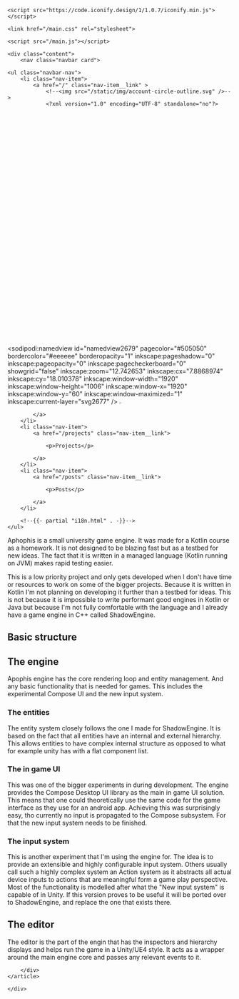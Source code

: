 <!DOCTYPE html>
<html lang="eng">

<head>
    <meta charset="UTF-8">
    <meta http-equiv="X-UA-Compatible" content="IE=edge">
    <meta name="viewport" content="width=device-width, initial-scale=1.0">
    <title>Apophis</title>
    <meta content="dpeter99 - Apophis" property="og:title" />
    <meta content="" property="og:description" />
    <meta content=" https://dpeter99.github.io/projects/apophis " property="og:url" />
    <!--<meta content="https://embed.com/embedimage.png" property="og:image" />-->
    <meta content="#df9711" data-react-helmet="true" name="theme-color" />
    <!--<link rel="stylesheet" href="style/main.css">-->    

    <script src="https://code.iconify.design/1/1.0.7/iconify.min.js"></script>

    <link href="/main.css" rel="stylesheet">

    <script src="/main.js"></script>
</head>

<body class="background-3">

    <div class="content">
        <nav class="navbar card">

    <ul class="navbar-nav">
        <li class="nav-item">
            <a href="/" class="nav-item__link" >
                <!--<img src="/static/img/account-circle-outline.svg" />-->
                <?xml version="1.0" encoding="UTF-8" standalone="no"?>
<svg
   version="1.1"
   viewBox="0 0 24 24"
   id="svg2677"
   sodipodi:docname="account-circle-outline.svg"
   inkscape:version="1.1 (ce6663b3b7, 2021-05-25)"
   xmlns:inkscape="http://www.inkscape.org/namespaces/inkscape"
   xmlns:sodipodi="http://sodipodi.sourceforge.net/DTD/sodipodi-0.dtd"
   xmlns:xlink="http://www.w3.org/1999/xlink"
   xmlns="http://www.w3.org/2000/svg"
   xmlns:svg="http://www.w3.org/2000/svg">
  <style
     id="style2689">
.mian-color { 
    fill:#18191c;
}
</style>
  <defs
     id="defs2681" />
  <sodipodi:namedview
     id="namedview2679"
     pagecolor="#505050"
     bordercolor="#eeeeee"
     borderopacity="1"
     inkscape:pageshadow="0"
     inkscape:pageopacity="0"
     inkscape:pagecheckerboard="0"
     showgrid="false"
     inkscape:zoom="12.742653"
     inkscape:cx="7.8868974"
     inkscape:cy="18.010378"
     inkscape:window-width="1920"
     inkscape:window-height="1006"
     inkscape:window-x="1920"
     inkscape:window-y="60"
     inkscape:window-maximized="1"
     inkscape:current-layer="svg2677" />
  <path
     d="m12 2c-5.5228 0-10 4.4772-10 10 0 5.5228 4.4772 10 10 10 5.5228 0 10-4.4772 10-10 0-5.5228-4.4772-10-10-10m-4.93 16.28c0.43-0.9 3.05-1.78 4.93-1.78s4.5 0.88 4.93 1.78c-1.36 1.08-3.07 1.72-4.93 1.72s-3.57-0.64-4.93-1.72m11.29-1.45c-1.43-1.74-4.9-2.33-6.36-2.33s-4.93 0.59-6.36 2.33c-1.02-1.33-1.64-3.01-1.64-4.83 0-4.41 3.59-8 8-8s8 3.59 8 8c0 1.82-0.62 3.5-1.64 4.83"
     id="path2672" />
  <path
     d="m12 6c-1.94 0-3.5 1.56-3.5 3.5 0 1.94 1.56 3.5 3.5 3.5s3.5-1.56 3.5-3.5c0-1.94-1.56-3.5-3.5-3.5"
     id="path2674" />
  <path
     id="eye"
     d="m 11.928,11.635 c -1.1856,0 -2.1467,-0.96111 -2.1467,-2.1467 0,-1.1856 1.1347,-2.1467 2.1467,-2.1467 1.012,0 2.1467,0.96111 2.1467,2.1467 0,1.1856 -0.96111,2.1467 -2.1467,2.1467 z"
     style="display:inline"
     class="main-color  mian-color" />
  <image
     width="4.0685487"
     height="4.0685487"
     preserveAspectRatio="none"
     style="image-rendering:optimizeQuality"
     xlink:href="/static/img/Aperture_Science_orange.png"
     id="image2713"
     x="9.8937254"
     y="7.4540257" />
</svg>

            </a>
        </li>
        <li class="nav-item">
            <a href="/projects" class="nav-item__link">

                <p>Projects</p>

            </a>
        </li>
        <li class="nav-item">
            <a href="/posts" class="nav-item__link">

                <p>Posts</p>

            </a>
        </li>

        <!--{{- partial "i18n.html" . -}}-->
    </ul>


</nav>

            

<main class="article">
    <article class="card">
        <div>
            <project-title title="Apophis" status="[]" repo=""></project-title>
        </div>
        <div>
            <p>Aphophis is a small university game engine. It was made for a Kotlin course as a homework.
It is not designed to be blazing fast but as a testbed for new ideas. The fact that it is written in a managed language (Kotlin running on JVM) makes rapid testing easier.</p>
<p>This is a low priority project and only gets developed when I don't have time or resources to work on some of the bigger projects.
Because it is written in Kotlin I'm not planning on developing it further than a testbed for ideas. This is not because it is impossible to write performant good engines in Kotlin or Java but because I'm not fully comfortable with the language and I already have a game engine in C++ called ShadowEngine.</p>
<h1 class="heading" id="basic-structure" tabindex="-1"><a href="#basic-structure"></a>Basic structure</h1>
<h2 class="heading" id="the-engine" tabindex="-1"><a href="#the-engine"></a>The engine</h2>
<p>Apophis engine has the core rendering loop and entity management. And any basic functionality that is needed for games.
This includes the experimental Compose UI and the new input system.</p>
<h3 class="heading" id="the-entities" tabindex="-1"><a href="#the-entities"></a>The entities</h3>
<p>The entity system closely follows the one I made for ShadowEngine. It is based on the fact that all entities have an internal and external hierarchy. This allows entities to have complex internal structure as opposed to what for example unity has with a flat component list.</p>
<h3 class="heading" id="the-in-game-ui" tabindex="-1"><a href="#the-in-game-ui"></a>The in game UI</h3>
<p>This was one of the bigger experiments in during development. The engine provides the Compose Desktop UI library as the main in game UI solution.
This means that one could theoretically use the same code for the game interface as they use for an android app.
Achieving this was surprisingly easy, tho currently no input is propagated to the Compose subsystem. For that the new input system needs to be finished.</p>
<h3 class="heading" id="the-input-system" tabindex="-1"><a href="#the-input-system"></a>The input system</h3>
<p>This is another experiment that I'm using the engine for. The idea is to provide an extensible and highly configurable input system. Others usually call such a highly complex system an Action system as it abstracts all actual device inputs to actions that are meaningful form a game play perspective. Most of the functionality is modelled after what the &quot;New input system&quot; is capable of in Unity.
If this version proves to be useful it will be ported over to ShadowEngine, and replace the one that exists there.</p>
<h2 class="heading" id="the-editor" tabindex="-1"><a href="#the-editor"></a>The editor</h2>
<p>The editor is the part of the engin that has the inspectors and hierarchy displays and helps run the game in a Unity/UE4 style.
It acts as a wrapper around the main engine core and passes any relevant events to it.</p>

        </div>
    </article>
</main>

    </div>
    
</body>

</html>
